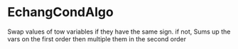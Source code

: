 # EchangCondAlgo
Swap values of tow variables if they have the same sign. if not, Sums up the vars on the first order then multiple them in the second order
